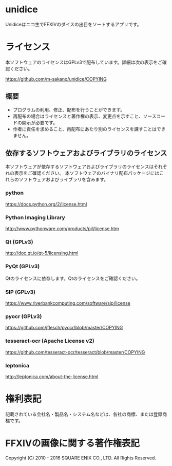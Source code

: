 # unidice
Unidiceはニコ生でFFXIVのダイスの出目をソートするアプリです。

# ライセンス
本ソフトウェアのライセンスはGPLv3で配布しています。詳細は次の表示をご確認ください。

https://github.com/m-sakano/unidice/COPYING

## 概要
- プログラムの利用、修正、配布を行うことができます。
- 再配布の場合はライセンスと著作権の表示、変更点を示すこと、ソースコードの開示が必要です。
- 作者に責任を求めること、再配布にあたり別のライセンスを課すことはできません。

## 依存するソフトウェアおよびライブラリのライセンス

本ソフトウェアが依存するソフトウェアおよびライブラリのライセンスはそれぞれの表示をご確認ください。
本ソフトウェアのバイナリ配布パッケージにはこれらのソフトウェアおよびライブラリを含みます。

### python
https://docs.python.org/2/license.html

### Python Imaging Library
http://www.pythonware.com/products/pil/license.htm

### Qt (GPLv3)
http://doc.qt.io/qt-5/licensing.html

### PyQt (GPLv3)
Qtのライセンスに依存します。Qtのライセンスをご確認ください。

### SIP (GPLv3)
https://www.riverbankcomputing.com/software/sip/license

### pyocr (GPLv3)
https://github.com/jflesch/pyocr/blob/master/COPYING

### tesseract-ocr (Apache License v2)
https://github.com/tesseract-ocr/tesseract/blob/master/COPYING

### leptonica
http://leptonica.com/about-the-license.html

# 権利表記
記載されている会社名・製品名・システム名などは、各社の商標、または登録商標です。

# FFXIVの画像に関する著作権表記
Copyright (C) 2010 - 2016 SQUARE ENIX CO., LTD. All Rights Reserved.
